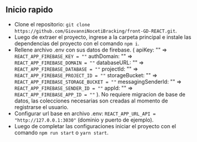 ## Inicio rapido

- Clone el repositorio: `git clone https://github.com/GiovanniNocetiBracking/front-GD-REACT.git`.
- Luego de extraer el proyecto, ingrese a la carpeta principal e instale las dependencias del proyecto con el comando `npm i`.
- Rellene archivo .env con sus datos de firebase.
  (
  apiKey: "" => `REACT_APP_FIREBASE_KEY = ""`
  authDomain: "" => `REACT_APP_FIREBASE_DOMAIN = ""`
  databaseURL: "" => `REACT_APP_FIREBASE_DATABASE = ""`
  projectId: "" => `REACT_APP_FIREBASE_PROJECT_ID = ""`
  storageBucket: "" => `REACT_APP_FIREBASE_STORAGE_BUCKET = ""`
  messagingSenderId: "" => `REACT_APP_FIREBASE_SENDER_ID = ""`
  appId: "" => `REACT_APP_FIREBASE_APP_ID = ""`
  ).
  No requiere migracion de base de datos, las colecciones necesarias son creadas al momento de registrarse el usuario.
- Configurar url base en archivo .env: `REACT_APP_URL_API = "http://127.0.0.1:3030"` (dominio y puerto de ejemplo).
- Luego de completar las configuraciones iniciar el proyecto con el comando `npm run start` o `yarn start`.
